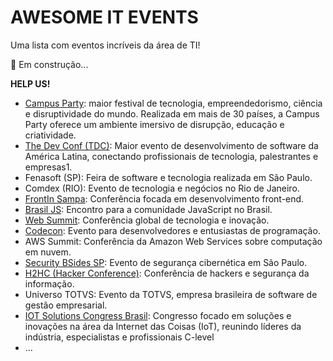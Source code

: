 # AWESOME IT EVENTS

Uma lista com eventos incríveis da área de TI!

🚧 Em construção...

**HELP US!**

- [Campus Party](https://brasil.campus-party.org/): maior festival de tecnologia, empreendedorismo, ciência e disruptividade do mundo. Realizada em mais de 30 países, a Campus Party oferece um ambiente imersivo de disrupção, educação e criatividade.
- [The Dev Conf (TDC)](https://thedevconf.com/tdc/2024/index.html): Maior evento de desenvolvimento de software da América Latina, conectando profissionais de tecnologia, palestrantes e empresas1.
- Fenasoft (SP): Feira de software e tecnologia realizada em São Paulo.
- Comdex (RIO): Evento de tecnologia e negócios no Rio de Janeiro.
- [FrontIn Sampa](https://frontinsampa.com.br/): Conferência focada em desenvolvimento front-end.
- [Brasil JS](https://www.braziljs.org/): Encontro para a comunidade JavaScript no Brasil.
- [Web Summit](https://rio.websummit.com/): Conferência global de tecnologia e inovação.
- [Codecon](https://codecon.dev/): Evento para desenvolvedores e entusiastas de programação.
- AWS Summit: Conferência da Amazon Web Services sobre computação em nuvem.
- [Security BSides SP](https://securitybsides.com.br/): Evento de segurança cibernética em São Paulo.
- [H2HC (Hacker Conference)](https://www.h2hc.com.br/): Conferência de hackers e segurança da informação.
- Universo TOTVS: Evento da TOTVS, empresa brasileira de software de gestão empresarial.
- [IOT Solutions Congress Brasil](https://iotscongressbrasil.com.br/): Congresso focado em soluções e inovações na área da Internet das Coisas (IoT), reunindo líderes da indústria, especialistas e profissionais C-level
- ...
